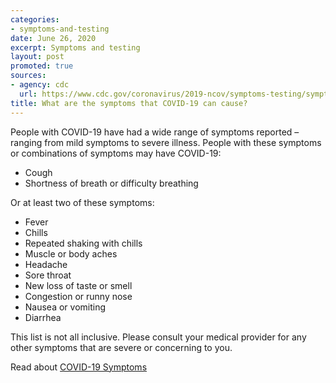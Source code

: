 ```yaml
---
categories:
- symptoms-and-testing
date: June 26, 2020
excerpt: Symptoms and testing
layout: post
promoted: true
sources:
- agency: cdc
  url: https://www.cdc.gov/coronavirus/2019-ncov/symptoms-testing/symptoms.html
title: What are the symptoms that COVID-19 can cause?
---
```


People with COVID-19 have had a wide range of symptoms reported – ranging from mild symptoms to severe illness. People with these symptoms or combinations of symptoms may have COVID-19:

- Cough
- Shortness of breath or difficulty breathing

Or at least two of these symptoms:

- Fever
- Chills
- Repeated shaking with chills
- Muscle or body aches
- Headache
- Sore throat
- New loss of taste or smell
- Congestion or runny nose
- Nausea or vomiting
- Diarrhea

This list is not all inclusive. Please consult your medical provider for any other symptoms that are severe or concerning to you.

Read about [COVID-19 Symptoms](https://www.cdc.gov/coronavirus/2019-ncov/symptoms-testing/symptoms.html)
